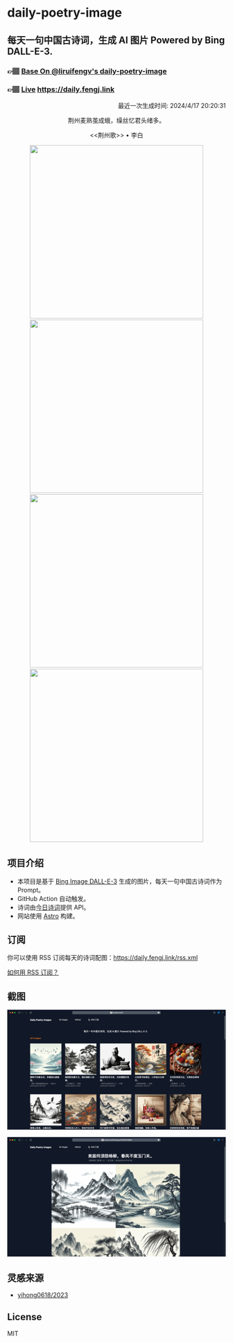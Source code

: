 
# daily-poetry-image

## 每天一句中国古诗词，生成 AI 图片 Powered by Bing DALL-E-3.

### 👉🏽 [Base On @liruifengv's daily-poetry-image](https://github.com/liruifengv/daily-poetry-image)

### 👉🏽 [Live](https://daily.fengj.link) https://daily.fengj.link

<p align="right">
  最近一次生成时间: 2024/4/17 20:20:31
</p>
<p align="center">
荆州麦熟茧成蛾，缲丝忆君头绪多。
</p>
<p align="center">
<<荆州歌>> • 李白
</p>
<p align="center">
<img src="https://tse3.mm.bing.net/th/id/OIG1.waxxWAPPIMYRpBgYvs9A" height="400" width="400" />
<img src="https://tse3.mm.bing.net/th/id/OIG1.9sfv3bKIYZbHs049zih5" height="400" width="400" />
<img src="https://tse4.mm.bing.net/th/id/OIG1.3Lnv2YXQPBZBpUUHC8jO" height="400" width="400" />
<img src="https://tse2.mm.bing.net/th/id/OIG1.7M2_bJCJIdNd5yBHaNdO" height="400" width="400" />
</p>

## 项目介绍

-   本项目是基于 [Bing Image DALL-E-3](https://www.bing.com/images/create) 生成的图片，每天一句中国古诗词作为 Prompt。
-   GitHub Action 自动触发。
-   诗词由[今日诗词](https://www.jinrishici.com/)提供 API。
-   网站使用 [Astro](https://astro.build) 构建。

## 订阅

你可以使用 RSS 订阅每天的诗词配图：https://daily.fengj.link/rss.xml

[如何用 RSS 订阅？](https://zhuanlan.zhihu.com/p/55026716)

## 截图

![图片列表](./screenshots/Snipaste_2023-12-28_21-00-26.png)

![图片详情](./screenshots/Snipaste_2023-12-28_21-00-53.png)

## 灵感来源

-   [yihong0618/2023](https://github.com/yihong0618/2023)

## License

MIT
